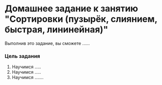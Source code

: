 # Домашнее задание к занятию "Сортировки (пузырёк, слиянием, быстрая, лининейная)"

Выполнив это задание, вы сможете ......

### Цель задания

1. Научимся .....
2. Научимся .....
3. Научимся .......


